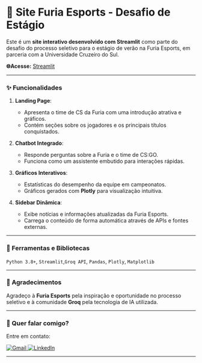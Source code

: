 
# 🐆 **Site Furia Esports - Desafio de Estágio**

Este é um **site interativo desenvolvido com Streamlit** como parte do desafio do processo seletivo para o estágio de verão na Furia Esports, em parceria com a Universidade Cruzeiro do Sul.

**🌐Acesse:** [Streamlit](https://projeto-furia.streamlit.app/)

---

### ✨ Funcionalidades

1. **Landing Page**:

   - Apresenta o time de CS da Furia com uma introdução atrativa e gráficos.
   - Contém seções sobre os jogadores e os principais títulos conquistados.
2. **Chatbot Integrado**:

   - Responde perguntas sobre a Furia e o time de CS:GO.
   - Funciona como um assistente embutido para interações rápidas.
3. **Gráficos Interativos**:

   - Estatísticas do desempenho da equipe em campeonatos.
   - Gráficos gerados com **Plotly** para visualização intuitiva.
4. **Sidebar Dinâmica**:

   - Exibe notícias e informações atualizadas da Furia Esports.
   - Carrega o conteúdo de forma automática através de APIs e fontes externas.

---

### 🚀 Ferramentas e Bibliotecas

``Python 3.8+``, ``Streamlit``,``Groq API``, ``Pandas``, ``Plotly``, ``Matplotlib``

---

### 🎉 Agradecimentos

Agradeço à **Furia Esports** pela inspiração e oportunidade no processo seletivo e à comunidade **Groq** pela tecnologia de IA utilizada.

---

### 💌 Quer falar comigo?

Entre em contato:

<p align="left">  
<a href="mailto:edsoncarvalhointuria@gmail.com" title="Gmail">  
  <img src="https://img.shields.io/badge/-Gmail-FF0000?style=flat-square&labelColor=FF0000&logo=gmail&logoColor=white" alt="Gmail"/>  
</a>  
<a href="#" title="LinkedIn">  
  <img src="https://img.shields.io/badge/-LinkedIn-0e76a8?style=flat-square&logo=linkedin&logoColor=white" alt="LinkedIn"/>  
</a>  
</p>

---
